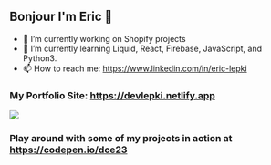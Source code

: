 ## Bonjour I'm Eric 👋

- 🔭 I’m currently working on Shopify projects
- 🌱 I’m currently learning Liquid, React, Firebase, JavaScript, and Python3.
- 📫 How to reach me: https://www.linkedin.com/in/eric-lepki

### My Portfolio Site: https://devlepki.netlify.app

<img src="https://github-readme-stats.vercel.app/api?username=dce23&&show_icons=true&title_color=ffffff&icon_color=bb2acf&text_color=ffffff&bg_color=009933">

### Play around with some of my projects in action at https://codepen.io/dce23
